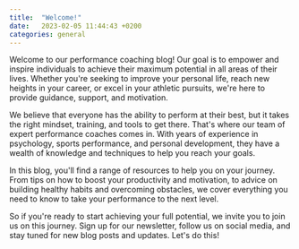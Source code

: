 ```yaml
---
title:  "Welcome!"
date:   2023-02-05 11:44:43 +0200
categories: general
---
```


Welcome to our performance coaching blog! Our goal is to empower and inspire individuals to achieve their maximum potential in all areas of their lives. Whether you're seeking to improve your personal life, reach new heights in your career, or excel in your athletic pursuits, we're here to provide guidance, support, and motivation.

We believe that everyone has the ability to perform at their best, but it takes the right mindset, training, and tools to get there. That's where our team of expert performance coaches comes in. With years of experience in psychology, sports performance, and personal development, they have a wealth of knowledge and techniques to help you reach your goals.

In this blog, you'll find a range of resources to help you on your journey. From tips on how to boost your productivity and motivation, to advice on building healthy habits and overcoming obstacles, we cover everything you need to know to take your performance to the next level.

So if you're ready to start achieving your full potential, we invite you to join us on this journey. Sign up for our newsletter, follow us on social media, and stay tuned for new blog posts and updates. Let's do this!



